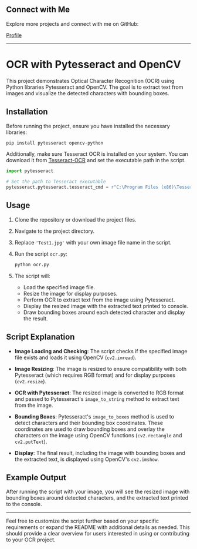 ## Connect with Me

Explore more projects and connect with me on GitHub:

[Profile](https://github.com/Mejorarsim)

---

# OCR with Pytesseract and OpenCV

This project demonstrates Optical Character Recognition (OCR) using Python libraries Pytesseract and OpenCV. The goal is to extract text from images and visualize the detected characters with bounding boxes.

## Installation

Before running the project, ensure you have installed the necessary libraries:

```bash
pip install pytesseract opencv-python
```

Additionally, make sure Tesseract OCR is installed on your system. You can download it from [Tesseract-OCR](https://github.com/tesseract-ocr/tesseract) and set the executable path in the script.

```python
import pytesseract

# Set the path to Tesseract executable
pytesseract.pytesseract.tesseract_cmd = r"C:\Program Files (x86)\Tesseract-OCR\tesseract.exe"
```

## Usage

1. Clone the repository or download the project files.

2. Navigate to the project directory.

3. Replace `'Test1.jpg'` with your own image file name in the script.

4. Run the script `ocr.py`:

   ```bash
   python ocr.py
   ```

5. The script will:
   - Load the specified image file.
   - Resize the image for display purposes.
   - Perform OCR to extract text from the image using Pytesseract.
   - Display the resized image with the extracted text printed to console.
   - Draw bounding boxes around each detected character and display the result.

## Script Explanation

- **Image Loading and Checking**: The script checks if the specified image file exists and loads it using OpenCV (`cv2.imread`).

- **Image Resizing**: The image is resized to ensure compatibility with both Pytesseract (which requires RGB format) and for display purposes (`cv2.resize`).

- **OCR with Pytesseract**: The resized image is converted to RGB format and passed to Pytesseract's `image_to_string` method to extract text from the image.

- **Bounding Boxes**: Pytesseract's `image_to_boxes` method is used to detect characters and their bounding box coordinates. These coordinates are used to draw bounding boxes and overlay the characters on the image using OpenCV functions (`cv2.rectangle` and `cv2.putText`).

- **Display**: The final result, including the image with bounding boxes and the extracted text, is displayed using OpenCV's `cv2.imshow`.

## Example Output

After running the script with your image, you will see the resized image with bounding boxes around detected characters, and the extracted text printed to the console.

---

Feel free to customize the script further based on your specific requirements or expand the README with additional details as needed. This should provide a clear overview for users interested in using or contributing to your OCR project.
